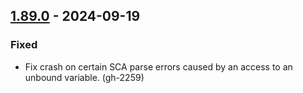 ## [1.89.0](https://github.com/returntocorp/semgrep/releases/tag/v1.89.0) - 2024-09-19


### Fixed


- Fix crash on certain SCA parse errors caused by an access to an unbound variable. (gh-2259)
